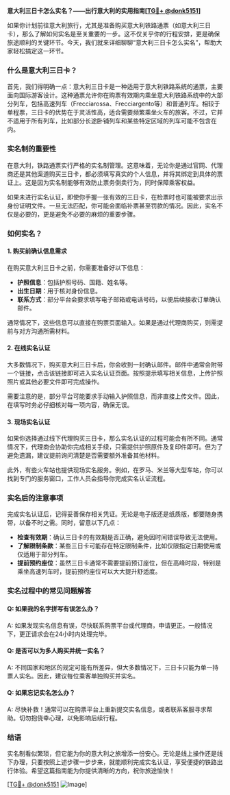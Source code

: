 **意大利三日卡怎么实名？——出行意大利的实用指南[[TG💪+ @donk5151](https://t.me/s/donk5151)]**

如果你计划前往意大利旅行，尤其是准备购买意大利铁路通票（如意大利三日卡），那么了解如何实名是至关重要的一步。这不仅关乎你的行程安排，更是确保旅途顺利的关键环节。今天，我们就来详细聊聊“意大利三日卡怎么实名”，帮助大家轻松搞定这一环节。

### 什么是意大利三日卡？

首先，我们得明确一点：意大利三日卡是一种适用于意大利铁路系统的通票，主要面向国际游客设计。这种通票允许你在购票有效期内乘坐意大利铁路系统中的大部分列车，包括高速列车（Frecciarossa、Frecciargento等）和普通列车。相较于单程票，三日卡的优势在于灵活性高，适合需要频繁乘坐火车的旅客。不过，它并不适用于所有列车，比如部分长途卧铺列车和某些特定区域的列车可能不包含在内。

### 实名制的重要性

在意大利，铁路通票实行严格的实名制管理。这意味着，无论你是通过官网、代理商还是其他渠道购买三日卡，都必须填写真实的个人信息，并将其绑定到具体的票证上。这是因为实名制能够有效防止票务倒卖行为，同时保障乘客权益。

如果未进行实名认证，即使你手握一张有效的三日卡，在检票时也可能被要求出示身份证明文件。一旦无法匹配，你可能会面临补票甚至罚款的情况。因此，实名不仅是必要的，更是避免不必要的麻烦的重要步骤。

### 如何实名？

#### 1. 购买前确认信息需求

在购买意大利三日卡之前，你需要准备好以下信息：

- **护照信息**：包括护照号码、国籍、姓名等。
- **出生日期**：用于核对身份信息。
- **联系方式**：部分平台会要求填写电子邮箱或电话号码，以便后续接收订单确认邮件。

通常情况下，这些信息可以直接在购票页面输入。如果是通过代理商购买，则需提前与对方沟通所需材料。

#### 2. 在线实名认证

大多数情况下，购买意大利三日卡后，你会收到一封确认邮件。邮件中通常会附带一个链接，点击该链接即可进入实名认证页面。按照提示填写相关信息，上传护照照片或其他必要文件即可完成操作。

需要注意的是，部分平台可能要求手动输入护照信息，而非直接上传文件。因此，在填写时务必仔细核对每一项内容，确保无误。

#### 3. 现场实名认证

如果你选择通过线下代理购买三日卡，那么实名认证的过程可能会有所不同。通常情况下，代理商会协助你完成相关手续，只需提供护照原件及复印件即可。但为了避免遗漏，建议提前询问清楚是否需要额外准备其他材料。

此外，有些火车站也提供现场实名服务。例如，在罗马、米兰等大型车站，你可以找到专门的服务窗口，工作人员会指导你完成实名认证流程。

### 实名后的注意事项

完成实名认证后，记得妥善保存相关凭证。无论是电子版还是纸质版，都要随身携带，以备不时之需。同时，留意以下几点：

- **检查有效期**：确认三日卡的有效期是否正确，避免因时间错误导致无法使用。
- **了解限制条款**：某些三日卡可能存在特定限制条件，比如仅限指定日期使用或仅适用于部分列车。
- **提前预约座位**：虽然三日卡通常不需要提前预订座位，但在高峰时段，特别是乘坐高速列车时，提前预约座位可以大大提升舒适度。

### 实名过程中的常见问题解答

#### Q: 如果我的名字拼写有误怎么办？
A: 如果发现实名信息有误，尽快联系购票平台或代理商，申请更正。一般情况下，更正请求会在24小时内处理完毕。

#### Q: 是否可以为多人购买并统一实名？
A: 不同国家和地区的规定可能有所差异，但大多数情况下，三日卡只能为单一持票人实名。因此，建议每位乘客单独购买并实名。

#### Q: 如果忘记实名怎么办？
A: 尽快补救！通常可以在购票平台上重新提交实名信息，或者联系客服寻求帮助。切勿抱侥幸心理，以免影响后续行程。

### 结语

实名制看似繁琐，但它能为你的意大利之旅增添一份安心。无论是线上操作还是线下办理，只要按照上述步骤一步步来，就能顺利完成实名认证，享受便捷的铁路出行体验。希望这篇指南能为你提供清晰的方向，祝你旅途愉快！

[[TG💪+ @donk5151](https://t.me/s/donk5151) ![Image](https://i.postimg.cc/rwNCRYN7/Snipaste-2025-04-30-17-27-05.png)]